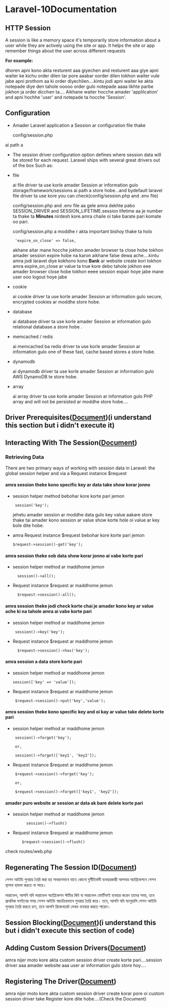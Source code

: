 # Laravel-10Documentation

## HTTP Session

A session is like a memory space it's temporarily store information about a user while they are actively using the site or app. It helps the site or app remember things about the user across different  requests

**For example:**

dhoren apni kono akta resturent aaa giyechen  and resturent aaa giye apni waiter ke kichu order dilen tar pore aaabar oorder dilen tokhon waiter vule jabe apni prothom aa ki order diyechilen....kintu jodi apni waiter ke akta notepade diye den tahole ooooo order gulo notepade aaaa likhte parbe  jokhon ja order dicchen ta.... Aikhane waiter hocche amader 'applilcation' and apni hochhe 'user' and notepade ta hocche 'Session'.

## Configuration 

 * Amader Laravel application a Session ar configuration file thake 

      config/session.php

  ai path a  


 * The session driver configuration option defines where session data will be stored for each request. Laravel ships with several great drivers out of the box Such as:

  * file 

    ai file driver ta use korle amader Session ar information gulo storage/framework/sessions ai path a store hobe...and bydefault laravel file driver ta use kore you can check(config/session.php and .env file)

    config/session.php and .env file aa gele amra dekhte pabo SESSION_DRIVER and SESSION_LIFETIME.session lifetime aa je number ta thake ta **Minutes** nirdesh kore.amra chaile oi take barate pari komate oo pari.

    config/session.php a moddhe r akta important bishoy thake ta holo 

         'expire_on_close' => false,

    akhane aitar mane hocche jokhon amader browser ta close hobe tokhon amader session expire hobe na karon aikhane false dewa ache....kintu amra jodi laravel diye kokhono kono **Bank** ar website create kori tokhon amra expire_on_close ar value ta true kore debo tahole jokhon eee amader browser close hobe tokhon eeee session expair hoye jabe mane user ooo logout hoye jabe       


  * cookie

    ai cookie driver ta use korle amader Session ar information gulo secure, encrypted cookies ar moddhe store hobe.


  * database

    ai database driver ta use korle amader Session ar information gulo relational database a store hobe .

  * memcached / redis

    ai memcached ba redis driver ta use korle amader Session ar information gulo  one of these fast, cache based stores a store hobe.

  * dynamodb

    ai dynamodb driver ta use korle amader Session ar information gulo  AWS DynamoDB te store hobe.  


  * array 

    ai array driver ta use korle amader Session ar information gulo  PHP array and will not be persisted ar moddhe store hobe....  

## Driver Prerequisites([Document](https://laravel.com/docs/10.x/session#driver-prerequisites))(i understand this section but i didn't execute it)

## Interacting With The Session([Document](https://laravel.com/docs/10.x/session#interacting-with-the-session))

### Retrieving Data

   There are two primary ways of working with session data in Laravel: the global session helper and via a Request instance $request
    
  #### amra session theke kono specific key ar data take show korar jonno 

   * session helper method bebohar kore korte  pari jemon

          session('key');

     jehetu amader session ar moddhe data gulo key value aakare store thake tai amader kono session ar value show korte hole oi value ar key bole dite hobe.   

   * amra Request instance $request bebohar kore korte pari jemon 

         $request->session()-get('key');  


  #### amra session theke sob data show korar jonno ai vabe korte pari


   * session helper method ar maddhome jemon

           session()->all();


   * Request instance $request ar maddhome jemon

           $request->session()-all();    


  #### amra session theke jodi check korte chai je amader kono key ar value ache ki na tahole amra ai vabe korte pari

   * session helper method ar maddhome jemon

          session()->key('key');


   * Request instance $request ar maddhome jemon

           $request->session()->has('key');


  #### amra session a data store korte pari


   * session helper method ar maddhome jemon

         session(['key' => 'value']);  


   * Request instance $request ar maddhome jemon

          $request->session()->put('key','value');  


  #### amra session theke kono specific key and oi kay ar value take delete korte pari


   * session helper method ar maddhome jemon

          session()->forget('key');

          or, 

          session()->forget(['key1', 'key2']);
   

   * Request instance $request ar maddhome jemon     

          $request->session()->forget('key');

          or,

          $request->session()->forget(['key1', 'key2']);



  #### amader puro website ar session ar data ak bare delete  korte pari

   * session helper method ar maddhome jemon
   
   
               session()->flush()     


   * Request instance $request ar maddhome jemon

             $request->session()->flush()               

  check routes/web.php


  ## Regenerating The Session ID([Document](https://laravel.com/docs/10.x/session#regenerating-the-session-id))


  সেশন আইডি পুনরায় তৈরি করা হয় সাধারণভাবে যাতে কোনো দুর্নীতিবাদী ব্যবহারকারী আপনার অ্যাপ্লিকেশনে সেশন স্থাপনা হামলা করতে না পারে।

  লারাভেল, আপনি যদি লারাভেল অ্যাপ্লিকেশন স্টার্টার কিট বা লারাভেল ফোর্টিফাই ব্যবহার করেন তাদের সময়, তবে প্রাথমিক লগইনের সময় সেশন আইডি স্বয়ংক্রিয়ভাবে পুনরায় তৈরি করে। তবে, আপনি যদি ম্যানুয়ালি সেশন আইডি পুনরায় তৈরি করতে চান, তবে আপনি রিজেনারেট মেথড ব্যবহার করতে পারেন।


## Session Blocking([Document](https://laravel.com/docs/10.x/session#session-blocking))(i understand this but i didn't execute this section of code)



## Adding Custom Session Drivers([Document](https://laravel.com/docs/10.x/session#adding-custom-session-drivers))

amra nijer moto kore akta custom session driver create korte pari....session driver aaa amader website aaa user ar information gulo store hoy....


## Registering The Driver([Document](https://laravel.com/docs/10.x/session#registering-the-driver))


amra nijer moto kore akta custom session driver create korar pore oi custom session driver take Register kore dite hobe....(Check the Document)




 



  
   

